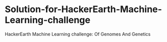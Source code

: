 # Solution-for-HackerEarth-Machine-Learning-challenge
HackerEarth Machine Learning challenge: Of Genomes And Genetics
